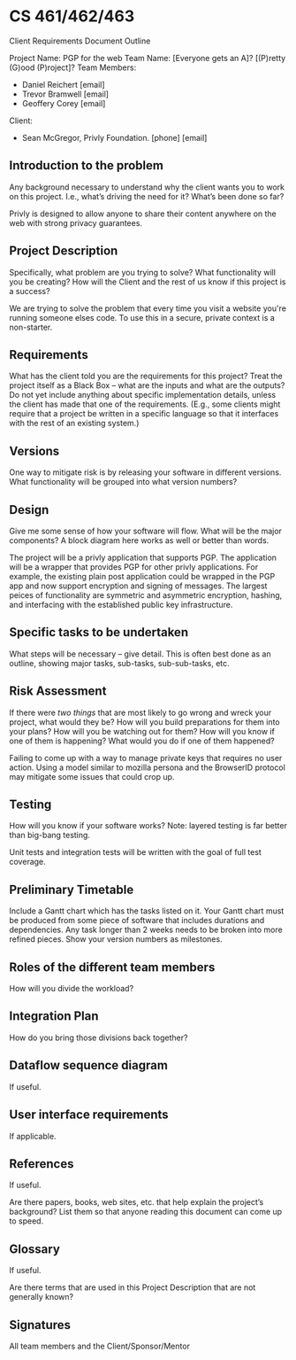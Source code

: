 CS 461/462/463
==============
Client Requirements Document Outline

Project Name: PGP for the web
Team Name: [Everyone gets an A]? [(P)retty (G)ood (P)roject]?
Team Members: 
 * Daniel Reichert [email]
 * Trevor Bramwell [email]
 * Geoffery Corey [email]

Client:
 * Sean McGregor, Privly Foundation. [phone] [email]

Introduction to the problem
---------------------------

Any background necessary to understand why the client wants you to work
on this project.  I.e., what’s driving the need for it?  What’s been
done so far?

Privly is designed to allow anyone to share their content anywhere on
the web with strong privacy guarantees. 

Project Description
-------------------

Specifically, what problem are you trying to solve?  What functionality
will you be creating?  How will the Client and the rest of us know if
this project is a success?

We are trying to solve the problem that every time you visit a website
you're running someone elses code.  To use this in a secure, private
context is a non-starter.  

Requirements
------------

What has the client told you are the requirements for this
project?  Treat the project itself as a Black Box – what are the inputs
and what are the outputs?  Do not yet include anything about specific
implementation details, unless the client has made that one of the
requirements. (E.g., some clients might require that a project be
written in a specific language so that it interfaces with the rest of an
existing system.)

Versions
--------

One way to mitigate risk is by releasing your software in different
versions. What functionality will be grouped into what version numbers?

Design
------

Give me some sense of how your software will flow.  What will be the
major components?  A block diagram here works as well or better than
words.

The project will be a privly application that supports PGP.  The
application will be a wrapper that provides PGP for other privly
applications.  For example, the existing plain post application could be
wrapped in the PGP app and now support encryption and signing of
messages. The largest peices of functionality are symmetric and
asymmetric encryption, hashing, and interfacing with the established
public key infrastructure.

Specific tasks to be undertaken
-------------------------------

What steps will be necessary – give detail. This is often best done as
an outline, showing major tasks, sub-tasks, sub-sub-tasks, etc.

Risk Assessment 
---------------

If there were _two things_ that are most likely to go wrong and wreck your
project, what would they be?  How will you build preparations for them
into your plans? How will you be watching out for them?  How will you
know if one of them is happening? What would you do if one of them
happened?

Failing to come up with a way to manage private keys that requires no
user action.  Using a model similar to mozilla persona and the BrowserID
protocol may mitigate some issues that could crop up.

Testing
-------

How will you know if your software works?  Note: layered testing is far
better than big-bang testing.

Unit tests and integration tests will be written with the goal of full
test coverage.

Preliminary Timetable
---------------------

Include a Gantt chart which has the tasks listed
on it. Your Gantt chart must be produced from some piece of software
that includes durations and dependencies. Any task longer than 2 weeks
needs to be broken into more refined pieces. Show your version numbers
as milestones.

Roles of the different team members
-----------------------------------

How will you divide the workload?

Integration Plan
----------------

How do you bring those divisions back together?

Dataflow sequence diagram
-------------------------

If useful.

User interface requirements
---------------------------

If applicable.

References
----------

If useful.

Are there papers, books, web sites, etc. that help explain the project’s
background?  List them so that anyone reading this document can come up
to speed.

Glossary
--------

If useful.

Are there terms that are used in this Project Description that are not
generally known?

Signatures
----------

All team members and the Client/Sponsor/Mentor
